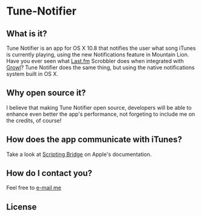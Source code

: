 Tune-Notifier
=============

## What is it?
Tune Notifier is an app for OS X 10.8 that notifies the user what song iTunes is currently playing, using the new Notifications feature in Mountain Lion.
Have you ever seen what [Last.fm](http://last.fm) Scrobbler does when integrated with [Growl](http://growl.info)? Tune Notifier does the same thing, but using the native notifications system built in OS X.

## Why open source it?
I believe that making Tune Notifier open source, developers will be able to enhance even better the app's performance, not forgeting to include me on the credits, of course!

## How does the app communicate with iTunes?
Take a look at [Scripting Bridge](https://developer.apple.com/library/mac/#documentation/Cocoa/Conceptual/ScriptingBridgeConcepts/Introduction/Introduction.html) on Apple's documentation.

## How do I contact you?
Feel free to [e-mail me](mailto:arthur.500@gmail.com)

## License

